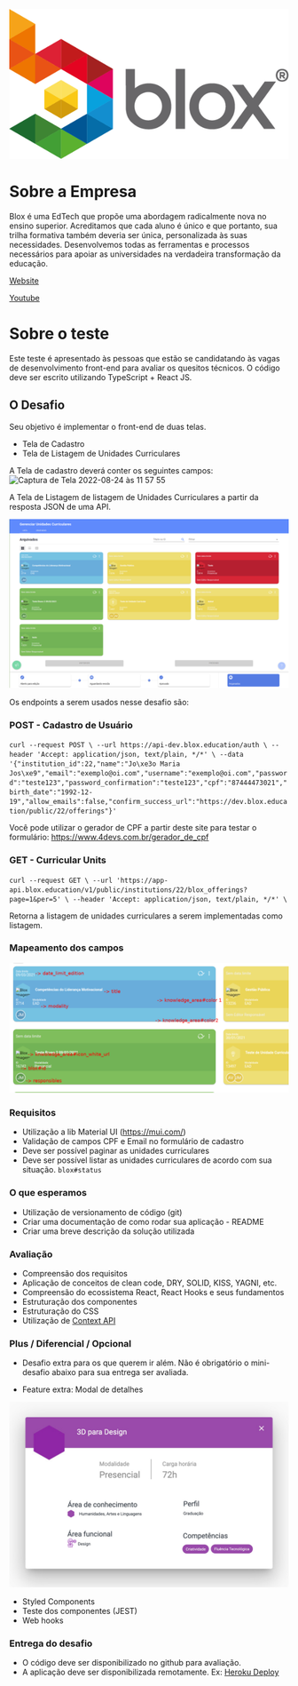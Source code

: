 ![Blox](logo_blox.png)

# Sobre a Empresa

  Blox é uma EdTech que propõe uma abordagem radicalmente nova no ensino superior.
Acreditamos que cada aluno é único e que portanto, sua trilha formativa também
deveria ser única, personalizada às suas necessidades. Desenvolvemos todas as
ferramentas e processos necessários para apoiar as universidades na verdadeira
transformação da educação.

[Website](https://blox.education)

[Youtube](https://www.youtube.com/channel/UCoU3Z5EheoYz3YQFRAaaeTw)

# Sobre o teste

  Este teste é apresentado às pessoas que estão se candidatando às vagas de
desenvolvimento front-end para avaliar os quesitos técnicos. O código deve ser escrito
utilizando TypeScript + React JS.

## O Desafio

Seu objetivo é implementar o front-end de duas telas.
- Tela de Cadastro
- Tela de Listagem de Unidades Curriculares

A Tela de cadastro deverá conter os seguintes campos: 
<img width="593" alt="Captura de Tela 2022-08-24 às 11 57 55" src="https://user-images.githubusercontent.com/34753722/186452005-808610ed-3bc2-4adc-9499-6ec2b9fc0630.png">


A Tela de Listagem de listagem de Unidades Curriculares a partir da resposta JSON de uma API.

![Tela listagem de unidades curriculares](tela_listagem_unidades_curriculares.png)

Os endpoints a serem usados nesse desafio são:


### POST - Cadastro de Usuário

`curl --request POST \
  --url https://api-dev.blox.education/auth \
  --header 'Accept: application/json, text/plain, */*' \
  --data '{"institution_id":22,"name":"Jo\xe3o Maria Jos\xe9","email":"exemplo@oi.com","username":"exemplo@oi.com","password":"teste123","password_confirmation":"teste123","cpf":"87444473021","birth_date":"1992-12-19","allow_emails":false,"confirm_success_url":"https://dev.blox.education/public/22/offerings"}' `

Você pode utilizar o gerador de CPF a partir deste site para testar o formulário: https://www.4devs.com.br/gerador_de_cpf

### GET - Curricular Units

`curl --request GET \
  --url 'https://app-api.blox.education/v1/public/institutions/22/blox_offerings?page=1&per=5' \
  --header 'Accept: application/json, text/plain, */*' \`

Retorna a listagem de unidades curriculares a serem implementadas como listagem. 

### Mapeamento dos campos

![Sugestão de tela](fields.png)

### Requisitos
  - Utilização a lib Material UI (https://mui.com/)
  - Validação de campos CPF e Email no formulário de cadastro
  - Deve ser possível paginar as unidades curriculares
  - Deve ser possível listar as unidades curriculares de acordo com sua situação. `blox#status`

### O que esperamos

 - Utilização de versionamento de código (git)
 - Criar uma documentação de como rodar sua aplicação - README
 - Criar uma breve descrição da solução utilizada

### Avaliação

  - Compreensão dos requisitos
  - Aplicação de conceitos de clean code, DRY, SOLID, KISS, YAGNI, etc.
  - Compreensão do ecossistema React, React Hooks e seus fundamentos
  - Estruturação dos componentes
  - Estruturação do CSS
  - Utilização de [Context API](https://reactjs.org/docs/context.html)

### Plus / Diferencial / Opcional

  - Desafio extra para os que querem ir além. Não é obrigatório o mini-desafio abaixo para sua entrega ser avaliada.

  - Feature extra: Modal de detalhes

  ![Modal](desafio-front-modal.jpg)

  - Styled Components
  - Teste dos componentes (JEST)
  - Web hooks

### Entrega do desafio

  - O código deve ser disponibilizado no github para avaliação.
  - A aplicação deve ser disponibilizada remotamente.
    Ex: [Heroku Deploy](https://blog.heroku.com/deploying-react-with-zero-configuration)

